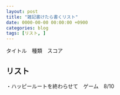 ```yaml
---
layout: post
title: "雑記書けたら書くリスト"
date: 0000-00-00 00:00:00 +0900
categories: blog
tags: [リスト, ]
---
```


タイトル　種類　スコア

## リスト

・ハッピールートを終わらせて　ゲーム　8/10
